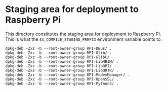 # Staging area for deployment to Raspberry Pi
This directory constitutes the staging area for deployment to Raspberry Pi. This is what the `$X_COMPILE_STAGING_PREFIX` environment variable points to.

```
dpkg-deb -Zxz -b --root-owner-group RPI-DBus/ .
dpkg-deb -Zxz -b --root-owner-group RPI-Glib/ .
dpkg-deb -Zxz -b --root-owner-group RPI-GlibC/ .
dpkg-deb -Zxz -b --root-owner-group RPI-LibMBIM/ .
dpkg-deb -Zxz -b --root-owner-group RPI-LibQMI/ .
dpkg-deb -Zxz -b --root-owner-group RPI-LibQRTR/ .
dpkg-deb -Zxz -b --root-owner-group RPI-ModemManager/ .
dpkg-deb -Zxz -b --root-owner-group RPI-OpenSSL/ .
dpkg-deb -Zxz -b --root-owner-group RPI-Python3/ .
```
